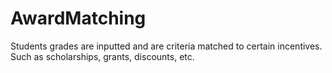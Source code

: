 # AwardMatching
Students grades are inputted and are criteria matched to certain incentives. Such as scholarships, grants, discounts, etc. 
